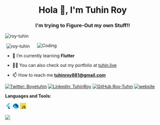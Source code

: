 <h1 align="center">Hola 👋, I'm Tuhin Roy</h1>
<h3 align="center">I'm trying to Figure-Out my own Stuff!!</h3>

<p align="left"> <img src="https://komarev.com/ghpvc/?username=roy-tuhin&label=Profile%20views&color=0e75b6&style=flat" alt="roy-tuhin" /> </p>
<img align="right" alt="Coding" width="400" src="https://static.collectui.com/shots/3773756/working-from-home-large">

<p>&nbsp;<img align="center" src="https://github-readme-stats.vercel.app/api?username=roy-tuhin&show_icons=true&locale=en"alt="roy-tuhin" /></p>


- 🌱 I’m currently learning **Flutter**

- 👨‍💻 You can also check out my portfolio at [tuhin.live](tuhin.live)

- 📫 How to reach me **tuhinroy881@gmail.com**



[![Twitter: Boyetuhin](https://img.shields.io/twitter/follow/Boyetuhin?style=social)](https://twitter.com/Boyetuhin)
[![Linkedin: TuhinRoy](https://img.shields.io/badge/-TuhinRoy-blue?style=flat-square&logo=Linkedin&logoColor=white&link=https://www.linkedin.com/in/tuhin-roy-17th/)](https://www.linkedin.com/in/tuhin-roy-17th/)
[![GitHub Roy-Tuhin](https://img.shields.io/github/followers/Roy-Tuhin?label=follow&style=social)](https://github.com/Roy-Tuhin)
[![website](https://img.shields.io/badge/PortfolioWebsite-tuhin.live-2648ff?style=flat-square&logo=google-chrome)](https://tuhin.live/)



**Languages and Tools:**  

<code><img height="20" src="https://raw.githubusercontent.com/github/explore/80688e429a7d4ef2fca1e82350fe8e3517d3494d/topics/flutter/flutter.png"></code>
<code><img height="20" src="https://raw.githubusercontent.com/github/explore/80688e429a7d4ef2fca1e82350fe8e3517d3494d/topics/dart/dart.png"></code>
<code><img height="20" src="https://raw.githubusercontent.com/github/explore/80688e429a7d4ef2fca1e82350fe8e3517d3494d/topics/javascript/javascript.png"></code>


<a href="https://github.com/Roy-Tuhin">
  <img align="center" src="https://github-readme-stats.vercel.app/api/top-langs/?username=Roy-Tuhin&theme=light&hide_langs_below=1" />
</a>
